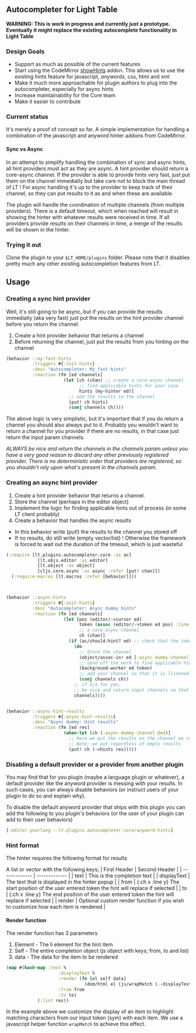 ## Autocompleter for Light Table

**WARNING: This is work in progress and currently just a prototype. Eventually it
might replace the existing autocomplete functionality in Light Table**


### Design Goals
* Support as much as possible of the current features
* Start using the CodeMirror [showHints](http://codemirror.net/addon/hint/show-hint.js) addon. This allows us to use the existing hints feature for javascript, *anywords*, css, html and xml
* Make it much more approachable for plugin authors to plug into the autocompleter, especially for async hints
* Increase maintainability for the Core team
* Make it easier to contribute



### Current status
It's merely a proof of concept so far. A simple implementation for handling a combination of the javascript and anyword hinter addons from CodeMirror.

#### Sync vs Async
In an attempt to simplify handling the combination of sync and async hints, all hint providers must act as they are async. A hint provider should return a core-async channel. If the provider is able to provide hints very fast, just put them on the channel immediatly but take care not to block the main thread of LT ! For async handling it's up to the provider to keep track of their  channel, so they can put results to it as and when these are available.

The plugin will handle the coordination of multiple channels (from multiple providers).
There is a default timeout, which when reached will result in showing the hinter with whatever results were received in time. If all providers provide results on their channels in time, a merge of the results will be shown in the hinter.


### Trying it out
Clone the plugin to your `$LT_HOME/plugins` folder.
Please note that it disables pretty much any other existing autocompletion features from LT.


## Usage


### Creating a sync hint provider
Well, it's still going to be async, but if you can provide the results immediatly (aka very fast) just put the results on the hint provider channel before you return the channel.

1. Create a hint provider behavior that returns a channel
2. Before returning the channel, just put the results from you hinting on the channel


```Clojure
(behavior ::my-fast-hints
          :triggers #{:init-hints}
          :desc "Autocompleter: My fast hints"
          :reaction (fn [ed channels]
                      (let [ch (chan) ;; create a core-async channel
                            ;; find applicable hints for your case
                            hints (my-hinter ed)]
                        ;; add the results to the channel
                        (put! ch hints)
                        (conj channels ch))))
```
The above logic is very simplistic, but it's important that if you do return a channel you
should also always put to it. Probably you wouldn't want to return a channel for you provider
if there are no results, in that case just return the input param channels.

*ALWAYS be nice and return the channels in the channels param unless you have a very good reason to discard any other previously registered provider. There is no deterministic order
that providers are registered, so you shouldn't rely upon what's present in the channels param.*



### Creating an async hint provider

1. Create a hint provider behavior that returns a channel.
1. Store the channel (perhaps in the editor object)
1. Implement the logic for finding applicable hints out of process (in some LT client probably)
1. Create a behavior that handles the async results
  * In this behavior write (put!) the results to the channel you stored off
  * If no results, do still write (empty vector/list) ! Otherwise the framework is forced to wait out the duration of the timeout, which is just wasteful


```Clojure
(:require [lt.plugins.autocompleter.core :as ac]
            [lt.objs.editor :as editor]
            [lt.object :as object]
            [cljs.core.async :as async :refer [put! chan]])
  (:require-macros [lt.macros :refer [behavior]]))



(behavior ::async-hints
          :triggers #{:init-hints}
          :desc "Autocompleter: Async dummy hints"
          :reaction (fn [ed channels]
                      (let [pos (editor/->cursor ed)
                            token (assoc (editor/->token ed pos) :line (:line pos))
                            ;; a core-async channel
                            ch (chan)]
                        (if (ac/should-hint? ed) ;; check that the token is worth hinting
                          (do
                            ;; Store the channel
                            (object/assoc-in! ed [:async-dummy-channel] ch)
                            ;; send off the work to find applicable hints to some async worker
                            (background-worker ed token)
                            ;; add your channel so that it is listened too by the framework
                            (conj channels ch))
                          ;; if n/a for you,
                          ;; be nice and return input channels so that these are still handled
                          channels))))


(behavior ::async-hint-results
          :triggers #{:async-hint-results}
          :desc "Async dummy: Hint results"
          :reaction (fn [ed res]
                      (when-let [ch (:async-dummy-channel @ed)]
                        ;; here we put the results on the channel we stored above
                        ;; Note: we put regardless of empty results
                        (put! ch (->hints res)))))


```


### Disabling a default provider or a provider from another plugin
You may find that for you plugin (maybe a language plugin or whatever), a default provider like the anyword provider is messing with your results. In such cases, you can always disable behaviors (or instruct users of your plugin to do so and explain why).


To disable the default anyword provider that ships with this plugin you can add the following
to you plugin's behaviors (or the user of your plugin can add to their user behaviors)

```Clojure
[:editor.yourlang :-lt.plugins.autocompleter.core/anyword-hints]

```

### Hint format
The hinter requires the following format for results

A list or vector with the following keys;
| First Header  | Second Header |
| ------------- | ------------- |
| text  | This is the completion text  |
| displayText  | The text that is displayed in the hinter popup |
| from   | {:ch x :line y} The start position of the user entered token the hint will replace if selected  |
| to   | {:ch x :line y} The end position of the user entered token the hint will replace if selected  |
| render  | Optional custom render function if you wish to customize how each item is rendered  |

#### Render function
The render function has 3 parameters
1. Element - The li element for the hint item
2. Self - The entire completion object (js object with keys; from, to and list)
3. data - The data for the item to be rendered


```Clojure
(map #(hash-map :text %
                    :displayText %
                    :render (fn [el self data]
                              (dom/html el (js/wrapMatch (.-displayText data) #js {:matched sym})))
                    :from from
                    :to to)
            (:list res))
```
In the example above we customize the display of an item to highlight matching characters from our input token (sym) with each item. We use a javascript helper function `wrapMatch` to achieve this effect.




